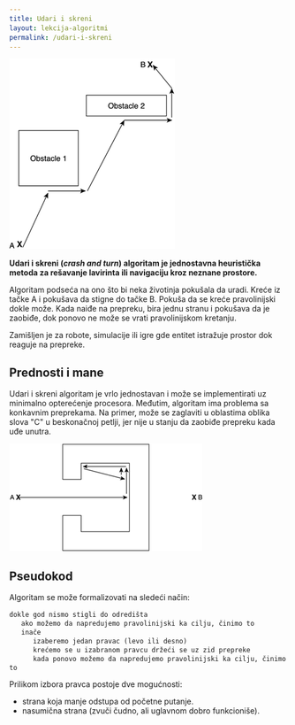 ```yaml
---
title: Udari i skreni
layout: lekcija-algoritmi
permalink: /udari-i-skreni
---
```


![crash-and-turn](/images/koncepti/algoritmi/crash-and-turn.gif)

**Udari i skreni (*crash and turn*) algoritam je jednostavna heuristička metoda za rešavanje lavirinta ili navigaciju kroz neznane prostore.**

Algoritam podseća na ono što bi neka životinja pokušala da uradi. Kreće iz tačke A i pokušava da stigne do tačke B. Pokuša da se kreće pravolinijski dokle može. Kada naiđe na prepreku, bira jednu stranu i pokušava da je zaobiđe, dok ponovo ne može se vrati pravolinijskom kretanju.

Zamišljen je za robote, simulacije ili igre gde entitet istražuje prostor dok reaguje na prepreke.

## Prednosti i mane

Udari i skreni algoritam je vrlo jednostavan i može se implementirati uz minimalno opterećenje procesora. Međutim, algoritam ima problema sa konkavnim preprekama. Na primer, može se zaglaviti u oblastima oblika slova "C" u beskonačnoj petlji, jer nije u stanju da zaobiđe prepreku kada uđe unutra.

![zaglavljena-putanja](/images/koncepti/algoritmi/zaglavljena-putanja.gif)

## Pseudokod

Algoritam se može formalizovati na sledeći način:

```
dokle god nismo stigli do odredišta
   ako možemo da napredujemo pravolinijski ka cilju, činimo to
   inače
      izaberemo jedan pravac (levo ili desno)
      krećemo se u izabranom pravcu držeći se uz zid prepreke
      kada ponovo možemo da napredujemo pravolinijski ka cilju, činimo to
```

Prilikom izbora pravca postoje dve mogućnosti:  
- strana koja manje odstupa od početne putanje.  
- nasumična strana (zvuči čudno, ali uglavnom dobro funkcioniše).  
